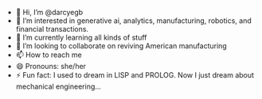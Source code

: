 - 👋 Hi, I’m @darcyegb
- 👀 I’m interested in generative ai, analytics, manufacturing, robotics, and financial transactions.
- 🌱 I’m currently learning all kinds of stuff
- 💞️ I’m looking to collaborate on reviving American manufacturing
- 📫 How to reach me 
- 😄 Pronouns: she/her
- ⚡ Fun fact: I used to dream in LISP and PROLOG. Now I just dream about mechanical engineering...

<!---
darcyegb/darcyegb is a ✨ special ✨ repository because its `README.md` (this file) appears on your GitHub profile.
You can click the Preview link to take a look at your changes.
--->
